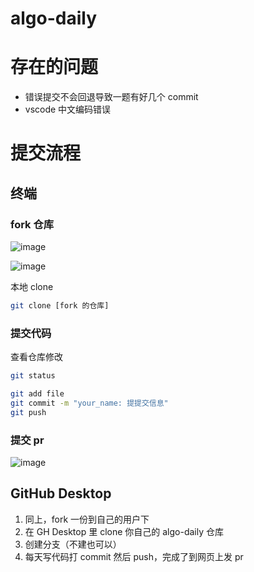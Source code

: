 # algo-daily

# 存在的问题

+ 错误提交不会回退导致一题有好几个 commit
+ vscode 中文编码错误

# 提交流程

## 终端

### fork 仓库

![image](https://github.com/lab530/algo-daily/assets/114394519/f11132a6-5291-418d-b798-bd5642f5f0b1)

![image](https://github.com/lab530/algo-daily/assets/114394519/516afb7c-4584-4c76-b6f3-cdf86ef0af54)

本地 clone

```sh
git clone [fork 的仓库]
```

### 提交代码

查看仓库修改

```sh
git status
```

```sh
git add file
git commit -m "your_name: 提提交信息"
git push
```

### 提交 pr

![image](https://github.com/lab530/algo-daily/assets/114394519/67a9e33f-ecea-4f0d-b052-a22d21581155)

## GitHub Desktop

1. 同上，fork 一份到自己的用户下
2. 在 GH Desktop 里 clone 你自己的 algo-daily 仓库
3. 创建分支（不建也可以）
4. 每天写代码打 commit 然后 push，完成了到网页上发 pr
